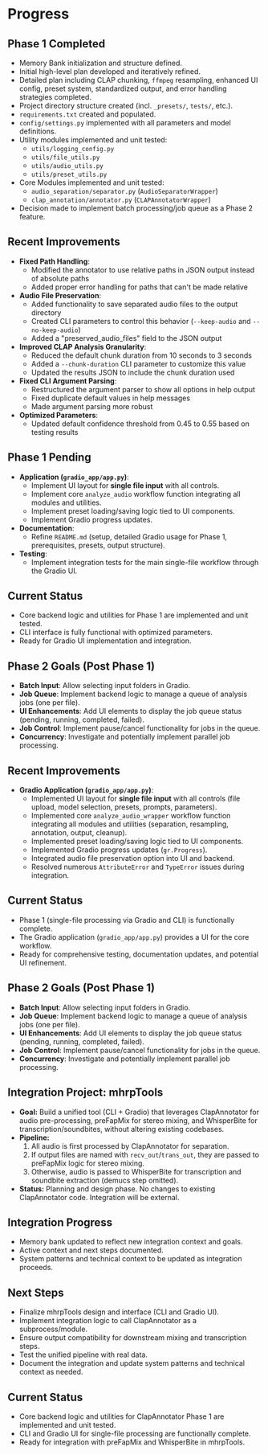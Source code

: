 # Progress

## Phase 1 Completed
- Memory Bank initialization and structure defined.
- Initial high-level plan developed and iteratively refined.
- Detailed plan including CLAP chunking, `ffmpeg` resampling, enhanced UI config, preset system, standardized output, and error handling strategies completed.
- Project directory structure created (incl. `_presets/`, `tests/`, etc.).
- `requirements.txt` created and populated.
- `config/settings.py` implemented with all parameters and model definitions.
- Utility modules implemented and unit tested:
  - `utils/logging_config.py`
  - `utils/file_utils.py`
  - `utils/audio_utils.py`
  - `utils/preset_utils.py`
- Core Modules implemented and unit tested:
  - `audio_separation/separator.py` (`AudioSeparatorWrapper`)
  - `clap_annotation/annotator.py` (`CLAPAnnotatorWrapper`)
- Decision made to implement batch processing/job queue as a Phase 2 feature.

## Recent Improvements
- **Fixed Path Handling**:
  - Modified the annotator to use relative paths in JSON output instead of absolute paths
  - Added proper error handling for paths that can't be made relative
- **Audio File Preservation**:
  - Added functionality to save separated audio files to the output directory
  - Created CLI parameters to control this behavior (`--keep-audio` and `--no-keep-audio`)
  - Added a "preserved_audio_files" field to the JSON output
- **Improved CLAP Analysis Granularity**:
  - Reduced the default chunk duration from 10 seconds to 3 seconds
  - Added a `--chunk-duration` CLI parameter to customize this value
  - Updated the results JSON to include the chunk duration used
- **Fixed CLI Argument Parsing**:
  - Restructured the argument parser to show all options in help output
  - Fixed duplicate default values in help messages
  - Made argument parsing more robust
- **Optimized Parameters**:
  - Updated default confidence threshold from 0.45 to 0.55 based on testing results

## Phase 1 Pending
- **Application (`gradio_app/app.py`)**:
  - Implement UI layout for **single file input** with all controls.
  - Implement core `analyze_audio` workflow function integrating all modules and utilities.
  - Implement preset loading/saving logic tied to UI components.
  - Implement Gradio progress updates.
- **Documentation**:
  - Refine `README.md` (setup, detailed Gradio usage for Phase 1, prerequisites, presets, output structure).
- **Testing**:
  - Implement integration tests for the main single-file workflow through the Gradio UI.

## Current Status
- Core backend logic and utilities for Phase 1 are implemented and unit tested.
- CLI interface is fully functional with optimized parameters.
- Ready for Gradio UI implementation and integration.

## Phase 2 Goals (Post Phase 1)
- **Batch Input**: Allow selecting input folders in Gradio.
- **Job Queue**: Implement backend logic to manage a queue of analysis jobs (one per file).
- **UI Enhancements**: Add UI elements to display the job queue status (pending, running, completed, failed).
- **Job Control**: Implement pause/cancel functionality for jobs in the queue.
- **Concurrency**: Investigate and potentially implement parallel job processing.

## Recent Improvements
- **Gradio Application (`gradio_app/app.py`)**: 
  - Implemented UI layout for **single file input** with all controls (file upload, model selection, presets, prompts, parameters).
  - Implemented core `analyze_audio_wrapper` workflow function integrating all modules and utilities (separation, resampling, annotation, output, cleanup).
  - Implemented preset loading/saving logic tied to UI components.
  - Implemented Gradio progress updates (`gr.Progress`).
  - Integrated audio file preservation option into UI and backend.
  - Resolved numerous `AttributeError` and `TypeError` issues during integration.

## Current Status
- Phase 1 (single-file processing via Gradio and CLI) is functionally complete.
- The Gradio application (`gradio_app/app.py`) provides a UI for the core workflow.
- Ready for comprehensive testing, documentation updates, and potential UI refinement.

## Phase 2 Goals (Post Phase 1)
- **Batch Input**: Allow selecting input folders in Gradio.
- **Job Queue**: Implement backend logic to manage a queue of analysis jobs (one per file).
- **UI Enhancements**: Add UI elements to display the job queue status (pending, running, completed, failed).
- **Job Control**: Implement pause/cancel functionality for jobs in the queue.
- **Concurrency**: Investigate and potentially implement parallel job processing.

## Integration Project: mhrpTools
- **Goal:** Build a unified tool (CLI + Gradio) that leverages ClapAnnotator for audio pre-processing, preFapMix for stereo mixing, and WhisperBite for transcription/soundbites, without altering existing codebases.
- **Pipeline:**
  1. All audio is first processed by ClapAnnotator for separation.
  2. If output files are named with `recv_out`/`trans_out`, they are passed to preFapMix logic for stereo mixing.
  3. Otherwise, audio is passed to WhisperBite for transcription and soundbite extraction (demucs step omitted).
- **Status:** Planning and design phase. No changes to existing ClapAnnotator code. Integration will be external.

## Integration Progress
- Memory bank updated to reflect new integration context and goals.
- Active context and next steps documented.
- System patterns and technical context to be updated as integration proceeds.

## Next Steps
- Finalize mhrpTools design and interface (CLI and Gradio UI).
- Implement integration logic to call ClapAnnotator as a subprocess/module.
- Ensure output compatibility for downstream mixing and transcription steps.
- Test the unified pipeline with real data.
- Document the integration and update system patterns and technical context as needed.

## Current Status
- Core backend logic and utilities for ClapAnnotator Phase 1 are implemented and unit tested.
- CLI and Gradio UI for single-file processing are functionally complete.
- Ready for integration with preFapMix and WhisperBite in mhrpTools. 